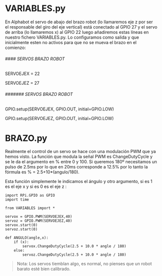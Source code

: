# VARIABLES.py

En Alphabot el servo de abajo del brazo robot \(lo llamaremos eje z por ser el responsable del giro del eje vertical\) está conectado al GPIO 27 y el servo de arriba \(lo llamaremos x\) al GPIO 22 luego añadiremos estas líneas en nuestro fichero VARIABLES.py. Lo configuramos como salida y que inicialmente esten no activos para que no se mueva el brazo en el comienzo:

###### \#\#\#\# SERVOS BRAZO ROBOT

SERVOEJEX = 22

SERVOEJEZ = 27

###### \#\#\#\#\#\#\# SERVOS BRAZO ROBOT

GPIO.setup\(SERVOEJEX, GPIO.OUT, initial=GPIO.LOW\)

GPIO.setup\(SERVOEJEZ, GPIO.OUT, initial=GPIO.LOW\)

# BRAZO.py

Realmente el control de un servo se hace con una modulación PWM que ya hemos visto. La función que modula la señal PWM es ChangeDutyCycle y se le da el argumento en % entre 0 y 100. Si queremos 180º necesitamos un pulso de 2.5ms por lo que en 20ms corresponde a 12.5% por lo tanto la fórmula es % = 2.5+10\*\(angulo/180\).

Esta función simplemente le indicamos el ángulo y otro argumento, si es 1 es el eje x y si es 0 es el eje z :

```cpp+lineNumbers:true
import RPi.GPIO as GPIO
import time

from VARIABLES import *

servox = GPIO.PWM(SERVOEJEX,40)
servoz = GPIO.PWM(SERVOEJEZ,40)
servox.start(0)
servoz.start(0)

def ANGULO(angle,x):
    if (x):
        servox.ChangeDutyCycle(2.5 + 10.0 * angle / 180)
    else:
        servoz.ChangeDutyCycle(2.5 + 10.0 * angle / 180)
```

>Nota: Los servos tiemblan algo, es normal, no pienses que un robot barato esté bien calibrado.
